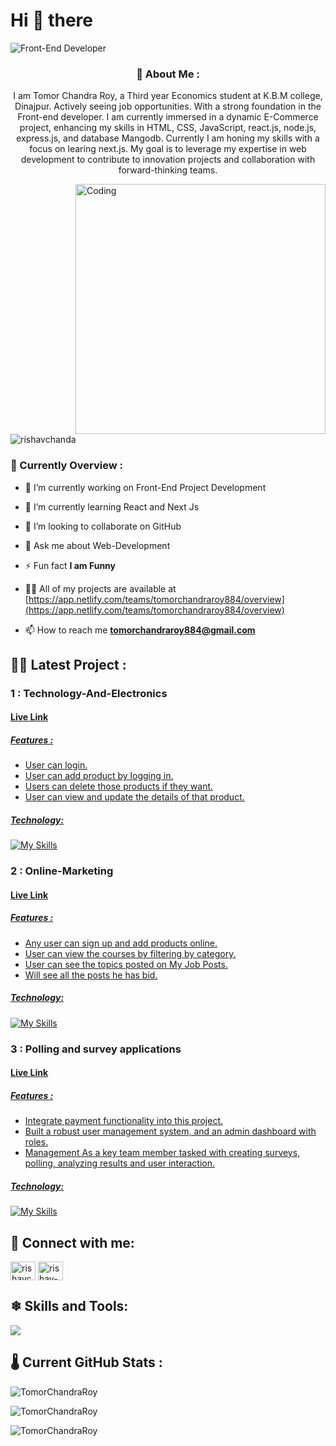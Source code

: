 <h1 align="left">Hi 👋 there </h1>

![Front-End Developer](https://i.ibb.co/s6xmQ87/Dark-Chrome-Futuristic-Galaxy-Sci-Fi-Twitch-Banner-4.png)

<h3 align="center"> 👤 About Me :</h3>
<p align="center">I am Tomor  Chandra Roy, a Third year Economics student at K.B.M college, Dinajpur. Actively seeing job opportunities. With a strong foundation in the Front-end developer. I am currently immersed in a dynamic E-Commerce project, enhancing my skills in HTML, CSS, JavaScript, react.js, node.js, express.js,  and database Mangodb. Currently I am honing my skills with a focus on learing next.js.  My goal is to leverage my expertise in web development to contribute to innovation projects and collaboration with forward-thinking teams.</p>

<img align="right" alt="Coding" width="400" src="https://cdn.dribbble.com/users/1162077/screenshots/3848914/programmer.gif">

<p align="left"> <img src="https://komarev.com/ghpvc/?username=TomorChandraRoy&label=Profile%20views&color=0e75b6&style=flat" alt="rishavchanda" /> </p>

<h3 align="left"> 👀 Currently Overview :</h3>

- 🔭 I’m currently working on Front-End Project Development 

- 🌱 I’m currently learning React and Next Js

-  👯 I’m looking to collaborate on GitHub

- 💬 Ask me about Web-Development

- ⚡ Fun fact **I am Funny**
  
- 👨‍💻 All of my projects are available at [https://app.netlify.com/teams/tomorchandraroy884/overview](https://app.netlify.com/teams/tomorchandraroy884/overview)

- 📫 How to reach me **tomorchandraroy884@gmail.com**
  
<h2 align="left">🤷‍♂️ Latest Project :</h2>

  <h3> 1 : Technology-And-Electronics</h3>
  
  <h4><a href="https://technology-and-electroni-de164.web.app">Live Link</h4>
    
  <h5>Features : </h5>
  
  -  User can login.
  -  User can add product by logging in.
  -  Users can delete those products if they want.
  -  User can view and update the details of that product.

 <h5>Technology:</h5>
 
 [![My Skills](https://skillicons.dev/icons?i=js,html,css,tailwind,react,nodejs,express,firebase,mongodb)](https://skillicons.dev)

  <h3> 2 : Online-Marketing</h3>
  
  <h4><a href="https://online-marketing-project-becef.web.app/">Live Link</h4>
    
  <h5>Features : </h5>
  
  -  Any user can sign up and add products online.
  -  User can view the courses by filtering by category.
  -  User can see the topics posted on My Job Posts.
  -  Will see all the posts he has bid.

 <h5>Technology:</h5>
 
 [![My Skills](https://skillicons.dev/icons?i=js,html,css,tailwind,react,nodejs,express,firebase,mongodb)](https://skillicons.dev)

  <h3> 3 : Polling and survey applications</h3>
  
  <h4><a href="https://surveys-project-b64bd.web.app/">Live Link</h4>
    
  <h5>Features : </h5>
     
  -  Integrate payment functionality into this project.
  -  Built a robust user management system, and an admin dashboard with roles.
  -  Management As a key team member tasked with creating surveys, polling, analyzing results and user interaction.
 
  <h5>Technology:</h5>
 
 [![My Skills](https://skillicons.dev/icons?i=js,html,css,tailwind,react,nodejs,express,firebase,mongodb)](https://skillicons.dev)


<h2 align="left">🚀 Connect with me:</h2>
<p align="left">
<a href="https://twitter.com/Tomor_roy" target="blank"><img align="center" src="https://raw.githubusercontent.com/rahuldkjain/github-profile-readme-generator/master/src/images/icons/Social/twitter.svg" alt="rishavchanda" height="30" width="40" /></a>
<a href="https://www.linkedin.com/in/tomor-chandra-roy/" target="blank"><img align="center" src="https://raw.githubusercontent.com/rahuldkjain/github-profile-readme-generator/master/src/images/icons/Social/linked-in-alt.svg" alt="rishav-chanda-b89a791b3" height="30" width="40" /></a>

</p>

 <h2 align="left"> ❄ Skills and Tools:</h2>
 
<p align="left">
 <a href="https://skillicons.dev"><img src="https://skillicons.dev/icons?i=html,css,tailwind,js,react,vite,nodejs,express,firebase,mongodb,postman,git,github,figma" /></a> 
</p>

<h2 align="left"> 🌡 Current GitHub Stats :</h2>

<p>&nbsp;<img align="left" src="https://github-readme-stats.vercel.app/api?username=TomorChandraRoy&show_icons=true&locale=en&theme=tokyonight" alt="TomorChandraRoy" /></p>

<p><img align="center" src="https://github-readme-stats.vercel.app/api/top-langs?username=TomorChandraRoy&show_icons=true&locale=en&layout=compact&theme=tokyonight" alt="TomorChandraRoy" />
 
<p><img align="center" src="https://github-readme-streak-stats.herokuapp.com/?user=TomorChandraRoy&&theme=tokyonight" alt="TomorChandraRoy" /></p>




